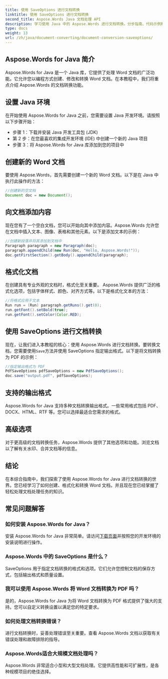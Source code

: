 ```yaml
---
title: 使用 SaveOptions 进行文档转换
linktitle: 使用 SaveOptions 进行文档转换
second_title: Aspose.Words Java 文档处理 API
description: 学习使用 Java 中的 Aspose.Words 进行文档转换。分步指南、代码示例和常见问题解答，实现 Word 到 PDF 的无缝转换。
type: docs
weight: 13
url: /zh/java/document-converting/document-conversion-saveoptions/
---
```


## Aspose.Words for Java 简介

Aspose.Words for Java 是一个 Java 库，它提供了处理 Word 文档的广泛功能。它允许您以编程方式创建、修改和转换 Word 文档。在本教程中，我们将重点介绍 Aspose.Words 的文档转换功能。

## 设置 Java 环境

在开始使用 Aspose.Words for Java 之前，您需要设置 Java 开发环境。请按照以下步骤开始：

- 步骤 1：下载并安装 Java 开发工具包 (JDK)
- 第 2 步：在您最喜欢的集成开发环境 (IDE) 中创建一个新的 Java 项目
- 步骤 3：将 Aspose.Words for Java 库添加到您的项目中

## 创建新的 Word 文档

要使用 Aspose.Words，首先需要创建一个新的 Word 文档。以下是在 Java 中执行此操作的方法：

```java
//创建新的空文档
Document doc = new Document();
```

## 向文档添加内容

现在您有了一个空白文档，您可以开始向其中添加内容。Aspose.Words 允许您在文档中插入文本、图像、表格和其他元素。以下是添加文本的示例：

```java
//创建新段落并将其添加到文档中
Paragraph paragraph = new Paragraph(doc);
paragraph.appendChild(new Run(doc, "Hello, Aspose.Words!"));
doc.getFirstSection().getBody().appendChild(paragraph);
```

## 格式化文档

在创建具有专业外观的文档时，格式化至关重要。 Aspose.Words 提供广泛的格式化选项，包括字体样式、颜色、对齐方式等。以下是格式化文本的方法：

```java
//将格式应用于文本
Run run = (Run) paragraph.getRuns().get(0);
run.getFont().setBold(true);
run.getFont().setColor(Color.RED);
```

## 使用 SaveOptions 进行文档转换

现在，让我们进入本教程的核心：使用 Aspose.Words 进行文档转换。要转换文档，您需要使用`Save`方法并使用 SaveOptions 指定输出格式。以下是将文档转换为 PDF 的示例：

```java
//指定输出格式为 PDF
PdfSaveOptions pdfSaveOptions = new PdfSaveOptions();
doc.save("output.pdf", pdfSaveOptions);
```

## 支持的输出格式

Aspose.Words for Java 支持多种文档转换输出格式。一些常用格式包括 PDF、DOCX、HTML、RTF 等。您可以选择最适合您需求的格式。

## 高级选项

对于更高级的文档转换任务，Aspose.Words 提供了其他选项和功能。浏览文档以了解有关水印、合并文档等的信息。

## 结论

在本综合指南中，我们探索了使用 Aspose.Words for Java 进行文档转换的世界。您已经学习了如何创建、格式化和转换 Word 文档，并且现在您已经掌握了轻松处理文档处理任务的知识。

## 常见问题解答

### 如何安装 Aspose.Words for Java？

安装 Aspose.Words for Java 非常简单。请访问[下载页面](https://releases.aspose.com/words/java/)并按照您的开发环境的安装说明进行操作。

### Aspose.Words 中的 SaveOptions 是什么？

SaveOptions 用于指定文档转换的格式和选项。它们允许您控制文档的保存方式，包括输出格式和质量设置。

### 我可以使用 Aspose.Words 将 Word 文档转换为 PDF 吗？

是的，Aspose.Words for Java 为将 Word 文档转换为 PDF 格式提供了强大的支持。您可以自定义转换设置以满足您的特定要求。

### 如何处理文档转换错误？

进行文档转换时，妥善处理错误至关重要。查看 Aspose.Words 文档以获取有关错误处理和故障排除的指导。

### Aspose.Words适合大规模文档处理吗？

Aspose.Words 非常适合小型和大型文档处理。它提供高性能和可扩展性，是各种规模项目的绝佳选择。